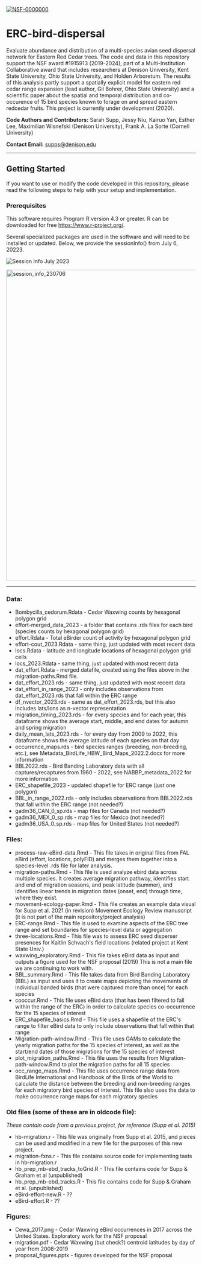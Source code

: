 
[![NSF-0000000](https://img.shields.io/badge/NSF-1915913-blue.svg)](https://nsf.gov/awardsearch/showAward?AWD_ID=1915913)
# ERC-bird-dispersal
Evaluate abundance and distribution of a multi-species avian seed dispersal network for Eastern Red Cedar trees. The code and data in this repository support the NSF award #1915913 (2019-2024), part of a Multi-Institution Collaborative award that includes researchers at Denison University, Kent State University, Ohio State University, and Holden Arboretum. The results of this analysis partly support a spatially explicit model for eastern red cedar range expansion (lead author, Gil Bohrer, Ohio State University) and a scientific paper about the spatial and temporal distribution and co-occurence of 15 bird species known to forage on and spread eastern redcedar fruits.
This project is currently under development (2020).

**Code Authors and Contributors:** Sarah Supp, Jessy Niu, Kairuo Yan, Esther Lee, Maximilian Wisnefski (Denison University), Frank A. La Sorte (Cornell University)

**Contact Email:** supps@denison.edu

---

## Getting Started
If you want to use or modify the code developed in this repository, please read the following steps to help with your setup and implementation.

### Prerequisites
This software requires Program R version 4.3 or greater. R can be downloaded for free <https://www.r-project.org/>.

Several specialized packages are used in the software and will need to be installed or updated. Below, we provide the sessionInfo() from July 6, 20223.

![Session Info July 2023](/images/session_info_23-706.png)

<img width="825" alt="session_info_230706" src="https://github.com/sarahsupp/ERC-bird-dispersal/assets/1189512/6b1bc039-6850-429a-8a33-69cf16e35fe4">


---
### Data: 
* Bombycilla_cedorum.Rdata - Cedar Waxwing counts by hexagonal polygon grid
* effort-merged_data_2023 - a folder that contains .rds files for each bird (species counts by hexagonal polygon grid)
* effort.Rdata - Total eBirder count of activity by hexagonal polygon grid
* effort-cout_2023.Rdata - same thing, just updated with most recent data
* locs.Rdata - latitude and longitude locations of hexagonal polygon grid cells
* locs_2023.Rdata - same thing, just updated with most recent data
* dat_effort.Rdata - merged datafile, created using the files above in the migration-paths.Rmd file.
* dat_effort_2023.rds - same thing, just updated with most recent data
* dat_effort_in_range_2023 - only includes observations from dat_effort_2023.rds that fall within the ERC range
* df_nvector_2023.rds - same as dat_effort_2023.rds, but this also includes lats/lons as n-vector representation
* migration_timing_2023.rds - for every species and for each year, this dataframe shows the average start, middle, and end dates for autumn and spring migration 
* daily_mean_lats_2023.rds - for every day from 2009 to 2022, this dataframe shows the average latitude of each species on that day 
* occurrence_maps.rds - bird species ranges (breeding, non-breeding, etc.), see Metadata_BirdLife_HBW_Bird_Maps_2022.2.docx for more information
* BBL2022.rds - Bird Banding Laboratory data with all captures/recaptures from 1960 - 2022, see NABBP_metadata_2022 for more information
* ERC_shapefile_2023 - updated shapefile for ERC range (just one polygon)
* BBL_in_range_2022.rds - only includes observations from BBL2022.rds that fall within the ERC range (not needed?)
* gadm36_CAN_0_sp.rds - map files for Canada (not needed?)
* gadm36_MEX_0_sp.rds - map files for Mexico (not needed?)
* gadm36_USA_0_sp.rds - map files for United States (not needed?)


### Files:
* process-raw-eBird-data.Rmd - This file takes in original files from FAL eBird (effort, locations, polyFID) and merges them together into a species-level .rds file for later analysis. 
* migration-paths.Rmd - This file is used analyze ebird data across multiple species. It creates average migration pathway, identifies start and end of migration seasons, and peak latitude (summer), and identifies linear trends in migration dates (onset, end) through time, where they exist. 
* movement-ecology-paper.Rmd - This file creates an example data visual for Supp et al. 2021 (in revision) Movement Ecology Review manuscript (it is not part of the main repository/project analysis)
* ERC-range.Rmd - This file is used to examine aspects of the ERC tree range and set boundaries for species-level data or aggregation
* three-locations.Rmd - This file was to assess ERC seed disperser presences for Kaitlin Schvach's field locations (related project at Kent State Univ.)
* waxwing_exploratory.Rmd - This file takes eBird data as input and outputs a figure used for the NSF proposal (2019) This is not a main file we are continuing to work with. 
* BBL_summary.Rmd - This file takes data from Bird Banding Laboratory (BBL) as input and uses it to create maps depicting the movements of individual banded birds (that were captured more than once) for each species
* cooccur.Rmd - This file uses eBird data (that has been filtered to fall within the range of the ERC) in order to calculate species co-occurrence for the 15 species of interest
* ERC_shapefile_basics.Rmd - This file uses a shapefile of the ERC's range to filter eBird data to only include observations that fall within that range
* Migration-path-window.Rmd - This file uses GAMs to calculate the yearly migration paths for the 15 species of interest, as well as the start/end dates of those migrations for the 15 species of interest
* plot_migration_paths.Rmd - This file uses the results from Migration-path-window.Rmd to plot the migration paths for all 15 species
* occ_range_maps.Rmd - This file uses occurrence range data from BirdLife International and Handbook of the Birds of the World to calculate the distance between the breeding and non-breeding ranges for each migratory bird species of interest. This file also uses the data to make occurrence range maps for each migratory species



### Old files (some of these are in oldcode file): 
*These contain code from a previous project, for reference (Supp et al. 2015)*
* hb-migration.r - This file was originally from Supp et al. 2015, and pieces can be used and modified in a new file for the purposes of this new project. 
* migration-fxns.r - This file contains source code for implementing tasts in hb-migration.r
* hb_prep_mb-ebd_tracks_toGrid.R - This file contains code for Supp & Graham et al (unpublished)
* hb_prep_mb-ebd_tracks.R - This file contains code for Supp & Graham et al. (unpublished)
* eBird-effort-new.R - ??
* eBird-effort.R - ??





### Figures:
* Cewa_2017.png - Cedar Waxwing eBird occurrences in 2017 across the United States. Exploratory work for the NSF proposal
* migration.pdf - Cedar Waxwing (but check?) centroid latitudes by day of year from 2008-2019
* proposal_figures.pptx - figures developed for the NSF proposal








